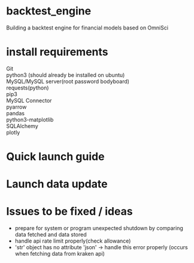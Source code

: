 # backtest_engine
Building a backtest engine for financial models based on OmniSci

# install requirements
Git  
python3 (should already be installed on ubuntu)  
MySQL/MySQL server(root password bodyboard)  
requests(python)  
pip3  
MySQL Connector  
pyarrow  
pandas  
python3-matplotlib  
SQLAlchemy  
plotly

# Quick launch guide  

# Launch data update  

# Issues to be fixed / ideas  
- prepare for system or program unexpected shutdown by comparing data fetched and data stored  
- handle api rate limit properly(check allowance)  
- 'str' object has no attribute 'json' -> handle this error properly (occurs when fetching data from kraken api)
